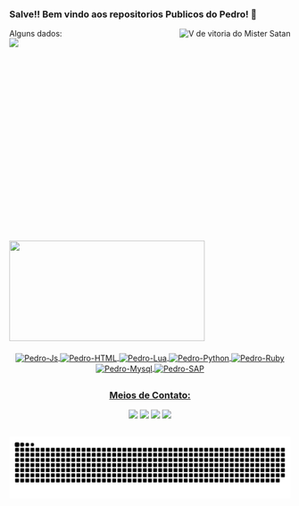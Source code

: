 ### Salve!! Bem vindo aos repositorios Publicos do Pedro! 👋
 <div>
    <img height="380" align="right" alt="V de vitoria do Mister Satan" src="https://imagensemoldes.com.br/wp-content/uploads/2020/06/Mr-Satan-Goku-Transparente-PNG.png">
    Alguns dados:
 </div> 

 <div>
  <a href="https://github.com/pedrolongaresi">
  <img height="180em" src="https://github-readme-stats.vercel.app/api?username=pedrolongaresi&show_icons=true&theme=dracula&include_all_commits=true&count_private=true"/>
  <img height="180em" width="350" src="https://github-readme-stats.vercel.app/api/top-langs/?username=pedrolongaresi&layout=compact&langs_count=7&theme=dracula"/>
</div>
 
<div style="display: center"  align="center"><br>
  <img align="center" alt="Pedro-Js" src="https://img.shields.io/badge/JavaScript-F7DF1E?style=for-the-badge&logo=javascript&logoColor=black">
  <img align="center" alt="Pedro-HTML" src="https://img.shields.io/badge/HTML5-E34F26?style=for-the-badge&logo=html5&logoColor=white">
  <img align="center" alt="Pedro-Lua" src="https://img.shields.io/badge/Lua-2C2D72?style=for-the-badge&logo=lua&logoColor=white">
  <img align="center" alt="Pedro-Python" src="https://img.shields.io/badge/Python-3776AB?style=for-the-badge&logo=python&logoColor=white">
  <img align="center" alt="Pedro-Ruby" src="https://img.shields.io/badge/Ruby-CC342D?style=for-the-badge&logo=ruby&logoColor=white">
  <img align="center" alt="Pedro-Mysql" src="https://img.shields.io/badge/MySQL-00000F?style=for-the-badge&logo=mysql&logoColor=white">
  <img align="center" alt="Pedro-SAP" src="https://img.shields.io/badge/SAP-0FAAFF?style=for-the-badge&logo=sap&logoColor=white">

</div>
  
 ##


<div style="display: center" align="center"> 

 
  ### Meios de Contato:
  <a  href="https://www.instagram.com/longaresii/" target="_blank"><img src="https://img.shields.io/badge/-Instagram-%23E4405F?style=for-the-badge&logo=instagram&logoColor=white" target="_blank"></a>
 <a href="https://discord.gg/pDbY76q8Qf" target="_blank"><img src="https://img.shields.io/badge/Discord-7289DA?style=for-the-badge&logo=discord&logoColor=white" target="_blank"></a> 
  <a href = "mailto:malasarte32@gmail.com"><img src="https://img.shields.io/badge/-Gmail-%23333?style=for-the-badge&logo=gmail&logoColor=white" target="_blank"></a>
  <a href="https://www.linkedin.com/in/pedrolongaresi/" target="_blank"><img src="https://img.shields.io/badge/-LinkedIn-%230077B5?style=for-the-badge&logo=linkedin&logoColor=white" target="_blank"></a> 
 
  ##
 
  ![Snake animation](https://github.com/pedrolongaresi/pedrolongaresi/blob/output/github-contribution-grid-snake.svg)
 
</div>


